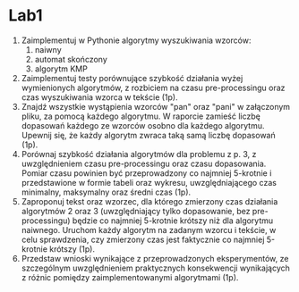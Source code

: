 # Lab1

  1. Zaimplementuj w Pythonie algorytmy wyszukiwania wzorców:
     1. naiwny
     2. automat skończony
     3. algorytm KMP
  2. Zaimplementuj testy porównujące szybkość działania wyżej wymienionych algorytmów, z rozbiciem na czasu pre-processingu oraz czas wyszukiwania wzorca w tekście (1p).
  3. Znajdź wszystkie wystąpienia wzorców "pan" oraz "pani" w załączonym pliku, za pomocą każdego algorytmu. W raporcie zamieść liczbę dopasowań każdego ze wzorców osobno dla każdego algorytmu. Upewnij się, że każdy algorytm zwraca taką samą liczbę dopasowań (1p).
  4. Porównaj szybkość działania algorytmów dla problemu z p. 3, z uwzględnieniem czasu pre-processingu oraz czasu dopasowania. Pomiar czasu powinien być przeprowadzony co najmniej 5-krotnie i przedstawione w formie tabeli oraz wykresu, uwzględniającego czas minimalny, maksymalny oraz średni czas (1p).
  5. Zaproponuj tekst oraz wzorzec, dla którego zmierzony czas działania algorytmów 2 oraz 3 (uwzględniający tylko dopasowanie, bez pre-processingu) będzie co najmniej 5-krotnie krótszy niż dla algorytmu naiwnego. Uruchom każdy algorytm na zadanym wzorcu i tekście, w celu sprawdzenia, czy zmierzony czas jest faktycznie co najmniej 5-krotnie krótszy (1p).
  6. Przedstaw wnioski wynikające z przeprowadzonych eksperymentów, ze szczególnym uwzględnieniem praktycznych konsekwencji wynikających z różnic pomiędzy zaimplementowanymi algorytmami (1p).
